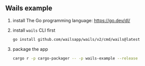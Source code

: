 ## Wails example

1. install The Go programming language: https://go.dev/dl/
2. install `wails` CLI first

   ```sh
   go install github.com/wailsapp/wails/v2/cmd/wails@latest
   ```

3. package the app

   ```sh
   cargo r -p cargo-packager -- -p wails-example --release
   ```
